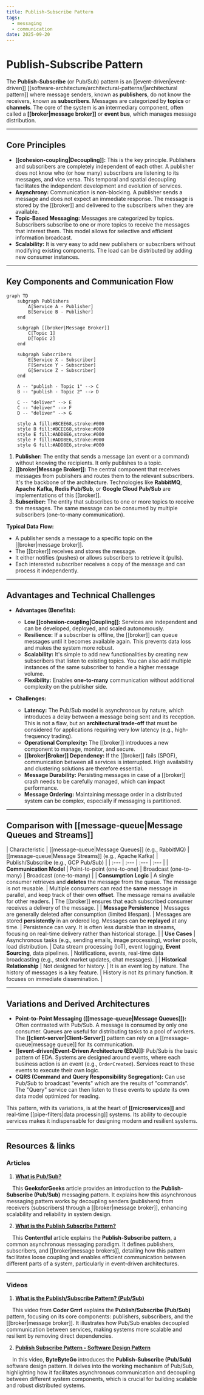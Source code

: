 ```yaml
---
title: Publish-Subscribe Pattern
tags:
  - messaging
  - communication
date: 2025-09-20
---
```

# **Publish-Subscribe Pattern**

The **Publish-Subscribe** (or Pub/Sub) pattern is an [[event-driven|event-driven]] [[software-architecture/architectural-patterns/|architectural pattern]] where message senders, known as **publishers**, do not know the receivers, known as **subscribers**. Messages are categorized by **topics** or **channels**. The core of the system is an intermediary component, often called a **[[broker|message broker]]** or **event bus**, which manages message distribution.

---

## **Core Principles**

* **[[cohesion-coupling|Decoupling]]:** This is the key principle. Publishers and subscribers are completely independent of each other. A publisher does not know who (or how many) subscribers are listening to its messages, and vice versa. This temporal and spatial decoupling facilitates the independent development and evolution of services.
* **Asynchrony:** Communication is non-blocking. A publisher sends a message and does not expect an immediate response. The message is stored by the [[broker]] and delivered to the subscribers when they are available.
* **Topic-Based Messaging:** Messages are categorized by topics. Subscribers subscribe to one or more topics to receive the messages that interest them. This model allows for selective and efficient information broadcast.
* **Scalability:** It is very easy to add new publishers or subscribers without modifying existing components. The load can be distributed by adding new consumer instances.

---

## **Key Components and Communication Flow**

```mermaid
graph TD
    subgraph Publishers
        A[Service A - Publisher]
        B[Service B - Publisher]
    end

    subgraph [[broker|Message Broker]]
        C[Topic 1]
        D[Topic 2]
    end

    subgraph Subscribers
        E[Service X - Subscriber]
        F[Service Y - Subscriber]
        G[Service Z - Subscriber]
    end

    A -- "publish - Topic 1" --> C
    B -- "publish - Topic 2" --> D

    C -- "deliver" --> E
    C -- "deliver" --> F
    D -- "deliver" --> G

    style A fill:#BCEE68,stroke:#000
    style B fill:#BCEE68,stroke:#000
    style E fill:#ADD8E6,stroke:#000
    style F fill:#ADD8E6,stroke:#000
    style G fill:#ADD8E6,stroke:#000
```


1.  **Publisher:** The entity that sends a message (an event or a command) without knowing the recipients. It only publishes to a topic.
2.  **[[broker|Message Broker]]:** The central component that receives messages from publishers and routes them to the relevant subscribers. It's the backbone of the architecture. Technologies like **RabbitMQ**, **Apache Kafka**, **Redis Pub/Sub**, or **Google Cloud Pub/Sub** are implementations of this [[broker]].
3.  **Subscriber:** The entity that subscribes to one or more topics to receive the messages. The same message can be consumed by multiple subscribers (one-to-many communication).

**Typical Data Flow:**
* A publisher sends a message to a specific topic on the [[broker|message broker]].
* The [[broker]] receives and stores the message.
* It either notifies (pushes) or allows subscribers to retrieve it (pulls).
* Each interested subscriber receives a copy of the message and can process it independently.

---

## **Advantages and Technical Challenges**

* **Advantages (Benefits):**
    * **Low [[cohesion-coupling|Coupling]]:** Services are independent and can be developed, deployed, and scaled autonomously.
    * **Resilience:** If a subscriber is offline, the [[broker]] can queue messages until it becomes available again. This prevents data loss and makes the system more robust.
    * **Scalability:** It's simple to add new functionalities by creating new subscribers that listen to existing topics. You can also add multiple instances of the same subscriber to handle a higher message volume.
    * **Flexibility:** Enables **one-to-many** communication without additional complexity on the publisher side.

* **Challenges:**
    * **Latency:** The Pub/Sub model is asynchronous by nature, which introduces a delay between a message being sent and its reception. This is not a flaw, but an **architectural trade-off** that must be considered for applications requiring very low latency (e.g., high-frequency trading).
    * **Operational Complexity:** The [[broker]] introduces a new component to manage, monitor, and secure.
    * **[[broker|Broker]] Dependency:** If the [[broker]] fails (SPOF), communication between all services is interrupted. High availability and clustering solutions are therefore essential.
    * **Message Durability:** Persisting messages in case of a [[broker]] crash needs to be carefully managed, which can impact performance.
    * **Message Ordering:** Maintaining message order in a distributed system can be complex, especially if messaging is partitioned.

---

## **Comparison with [[message-queue|Message Queues and Streams]]**

| Characteristic | [[message-queue|Message Queues]] (e.g., RabbitMQ) | [[message-queue|Message Streams]] (e.g., Apache Kafka) | Publish/Subscribe (e.g., GCP Pub/Sub) |
| :--- | :--- | :--- | :--- |
| **Communication Model** | Point-to-point (one-to-one) | Broadcast (one-to-many) | Broadcast (one-to-many) |
| **Consumption Logic** | A single consumer retrieves and **deletes** the message from the queue. The message is not reusable. | Multiple consumers can read the **same** message in parallel, and keep track of their own **offset**. The message remains available for other readers. | The [[broker]] ensures that each subscribed consumer receives a delivery of the message. |
| **Message Persistence** | Messages are generally deleted after consumption (limited lifespan). | Messages are stored **persistently** in an ordered log. Messages can be **replayed** at any time. | Persistence can vary. It is often less durable than in streams, focusing on real-time delivery rather than historical storage. |
| **Use Cases** | Asynchronous tasks (e.g., sending emails, image processing), worker pools, load distribution. | Data stream processing (IoT), event logging, **Event Sourcing**, data pipelines. | Notifications, events, real-time data broadcasting (e.g., stock market updates, chat messages). |
| **Historical Relationship** | Not designed for history. | It is an event log by nature. The history of messages is a key feature. | History is not its primary function. It focuses on immediate dissemination. |

---

## **Variations and Derived Architectures**

* **Point-to-Point Messaging ([[message-queue|Message Queues]]):** Often contrasted with Pub/Sub. A message is consumed by only one consumer. Queues are useful for distributing tasks to a pool of workers. The **[[client-server|Client-Server]]** pattern can rely on a [[message-queue|message queue]] for its communication.
* **[[event-driven|Event-Driven Architecture (EDA)]]:** Pub/Sub is the basic pattern of EDA. Systems are designed around events, where each business action is an event (e.g., `OrderCreated`). Services react to these events to execute their own logic.
* **CQRS (Command and Query Responsibility Segregation):** Can use Pub/Sub to broadcast "events" which are the results of "commands". The "Query" service can then listen to these events to update its own data model optimized for reading.

This pattern, with its variations, is at the heart of **[[microservices]]** and real-time [[pipe-filters|data processing]] systems. Its ability to decouple services makes it indispensable for designing modern and resilient systems.

---

## **Resources & links**

### **Articles**

1.  **[What is Pub/Sub?](https://www.geeksforgeeks.org/system-design/what-is-pub-sub/)**

    This **GeeksforGeeks** article provides an introduction to the **Publish-Subscribe (Pub/Sub)** messaging pattern. It explains how this asynchronous messaging pattern works by decoupling senders (publishers) from receivers (subscribers) through a [[broker|message broker]], enhancing scalability and reliability in system design.

2.  **[What is the Publish Subscribe Pattern?](https://www.contentful.com/blog/publish-subscribe-pattern/)**

    This **Contentful** article explains the **Publish-Subscribe pattern**, a common asynchronous messaging paradigm. It defines publishers, subscribers, and [[broker|message brokers]], detailing how this pattern facilitates loose coupling and enables efficient communication between different parts of a system, particularly in event-driven architectures.

---

### **Videos**

1.  **[What is the Publish/Subscribe Pattern? (Pub/Sub)](https://www.youtube.com/watch?v=algmP8MGeL4)**

    This video from **Coder Grrrl** explains the **Publish/Subscribe (Pub/Sub)** pattern, focusing on its core components: publishers, subscribers, and the [[broker|message broker]]. It illustrates how Pub/Sub enables decoupled communication between services, making systems more scalable and resilient by removing direct dependencies.

2.  **[Publish Subscribe Pattern - Software Design Pattern](https://www.youtube.com/watch?v=O1PgqUqZKTA)**

    In this video, **ByteByteGo** introduces the **Publish-Subscribe (Pub/Sub)** software design pattern. It delves into the working mechanism of Pub/Sub, highlighting how it facilitates asynchronous communication and decoupling between different system components, which is crucial for building scalable and robust distributed systems.
